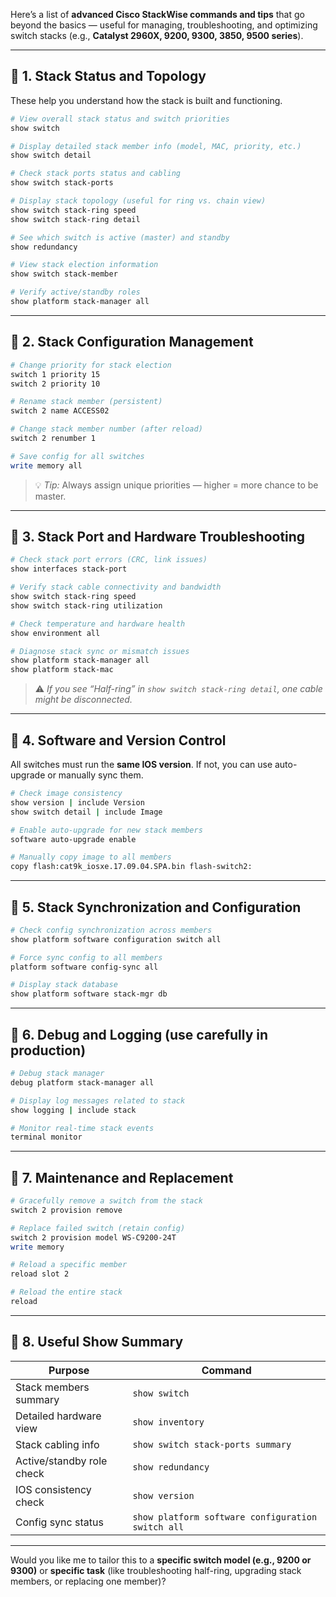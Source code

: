 Here’s a list of **advanced Cisco StackWise commands and tips** that go beyond the basics — useful for managing, troubleshooting, and optimizing switch stacks (e.g., **Catalyst 2960X, 9200, 9300, 3850, 9500 series**).

---

## 🔹 **1. Stack Status and Topology**

These help you understand how the stack is built and functioning.

```bash
# View overall stack status and switch priorities
show switch

# Display detailed stack member info (model, MAC, priority, etc.)
show switch detail

# Check stack ports status and cabling
show switch stack-ports

# Display stack topology (useful for ring vs. chain view)
show switch stack-ring speed
show switch stack-ring detail

# See which switch is active (master) and standby
show redundancy

# View stack election information
show switch stack-member

# Verify active/standby roles
show platform stack-manager all
```

---

## 🔹 **2. Stack Configuration Management**

```bash
# Change priority for stack election
switch 1 priority 15
switch 2 priority 10

# Rename stack member (persistent)
switch 2 name ACCESS02

# Change stack member number (after reload)
switch 2 renumber 1

# Save config for all switches
write memory all
```

> 💡 *Tip:* Always assign unique priorities — higher = more chance to be master.

---

## 🔹 **3. Stack Port and Hardware Troubleshooting**

```bash
# Check stack port errors (CRC, link issues)
show interfaces stack-port

# Verify stack cable connectivity and bandwidth
show switch stack-ring speed
show switch stack-ring utilization

# Check temperature and hardware health
show environment all

# Diagnose stack sync or mismatch issues
show platform stack-manager all
show platform stack-mac
```

> ⚠️ *If you see “Half-ring” in `show switch stack-ring detail`, one cable might be disconnected.*

---

## 🔹 **4. Software and Version Control**

All switches must run the **same IOS version**.
If not, you can use auto-upgrade or manually sync them.

```bash
# Check image consistency
show version | include Version
show switch detail | include Image

# Enable auto-upgrade for new stack members
software auto-upgrade enable

# Manually copy image to all members
copy flash:cat9k_iosxe.17.09.04.SPA.bin flash-switch2:
```

---

## 🔹 **5. Stack Synchronization and Configuration**

```bash
# Check config synchronization across members
show platform software configuration switch all

# Force sync config to all members
platform software config-sync all

# Display stack database
show platform software stack-mgr db
```

---

## 🔹 **6. Debug and Logging (use carefully in production)**

```bash
# Debug stack manager
debug platform stack-manager all

# Display log messages related to stack
show logging | include stack

# Monitor real-time stack events
terminal monitor
```

---

## 🔹 **7. Maintenance and Replacement**

```bash
# Gracefully remove a switch from the stack
switch 2 provision remove

# Replace failed switch (retain config)
switch 2 provision model WS-C9200-24T
write memory

# Reload a specific member
reload slot 2

# Reload the entire stack
reload
```

---

## 🔹 **8. Useful Show Summary**

| Purpose                   | Command                                           |
| ------------------------- | ------------------------------------------------- |
| Stack members summary     | `show switch`                                     |
| Detailed hardware view    | `show inventory`                                  |
| Stack cabling info        | `show switch stack-ports summary`                 |
| Active/standby role check | `show redundancy`                                 |
| IOS consistency check     | `show version`                                    |
| Config sync status        | `show platform software configuration switch all` |

---

Would you like me to tailor this to a **specific switch model (e.g., 9200 or 9300)** or **specific task** (like troubleshooting half-ring, upgrading stack members, or replacing one member)?
